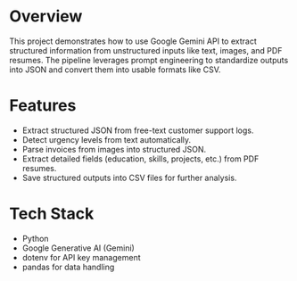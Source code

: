 # Overview
This project demonstrates how to use Google Gemini API to extract structured information from unstructured inputs like text, images, and PDF resumes.
The pipeline leverages prompt engineering to standardize outputs into JSON and convert them into usable formats like CSV.

# Features
- Extract structured JSON from free-text customer support logs.
- Detect urgency levels from text automatically.
- Parse invoices from images into structured JSON.
- Extract detailed fields (education, skills, projects, etc.) from PDF resumes.
- Save structured outputs into CSV files for further analysis.

# Tech Stack
- Python
- Google Generative AI (Gemini)
- dotenv for API key management
- pandas for data handling
